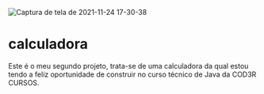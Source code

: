 ![Captura de tela de 2021-11-24 17-30-38](https://user-images.githubusercontent.com/64384382/143310130-a638ee75-7bc3-4eee-bdbb-a193069754ed.png)

# calculadora
Este é o meu segundo projeto, trata-se de uma calculadora da qual estou tendo a feliz oportunidade de construir no curso técnico de Java da COD3R CURSOS.

